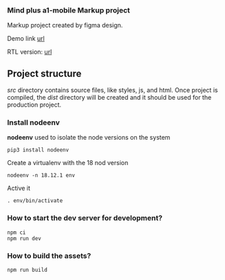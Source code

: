 ### Mind plus a1-mobile Markup project ###

Markup project created by figma design.

Demo link [url](https://dubisoft-solutions.github.io/mind-plus-a1-mobile/ "Demo project link")

RTL version: [url](https://dubisoft-solutions.github.io/mind-plus-a1-mobile/?rtl=true "Demo rtl project link")

## Project structure ##

*src* directory contains source files, like styles, js, and html. Once project is compiled, the *dist* directory will be created and it should be used for the production project.

### Install nodeenv ###

**nodeenv** used to isolate the node versions on the system 

    pip3 install nodeenv

Create a virtualenv with the 18 nod version

    nodeenv -n 18.12.1 env

Active it 

    . env/bin/activate

### How to start the dev server for development? ###

    npm ci
    npm run dev


### How to build the assets? ###

    npm run build

